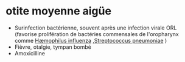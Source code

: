 # otite moyenne aigüe



- Surinfection bactérienne, souvent après une infection virale ORL (favorise prolifération de bactéries commensales de l'oropharynx comme [Hæmophilus influenza](#hc3a6mophilus-influenzanorgmd) ,[Streptococcus pneumoniae](#streptococcus-pneumoniaemd) ) 
- Fièvre, otalgie, tympan bombé 
- Amoxicilline 

